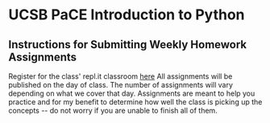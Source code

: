 # UCSB PaCE Introduction to Python

## Instructions for Submitting Weekly Homework Assignments
Register for the class' repl.it classroom [here](https://repl.it/classroom/invite/f2KGFLN)
All assignments will be published on the day of class. The number of assignments will vary depending on what we cover that day.
Assignments are meant to help you practice and for my benefit to determine how well the class is picking up the concepts -- do not worry if you are unable to finish all of them.